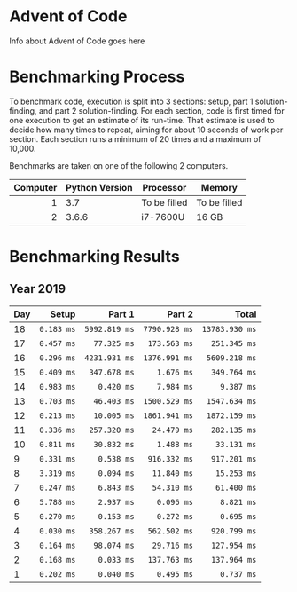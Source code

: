 # Advent of Code

Info about Advent of Code goes here

# Benchmarking Process

To benchmark code, execution is split into 3 sections: setup, part 1 solution-finding, and part 2 solution-finding. For each section, code is first timed for one execution to get an estimate of its run-time. That estimate is used to decide how many times to repeat, aiming for about 10 seconds of work per section. Each section runs a minimum of 20 times and a maximum of 10,000.

Benchmarks are taken on one of the following 2 computers.

|Computer|Python Version|Processor|Memory|
|---:|---|---|---|
|1|3.7|To be filled|To be filled|
|2|3.6.6|i7-7600U|16 GB|

# Benchmarking Results

## Year 2019
|Day|Setup|Part 1|Part 2| Total|
|:---|---:|---:|---:|---:|
|18|`0.183 ms`|`5992.819 ms`|`7790.928 ms`|`13783.930 ms`|
|17|`0.457 ms`|`77.325 ms`|`173.563 ms`|`251.345 ms`|
|16|`0.296 ms`|`4231.931 ms`|`1376.991 ms`|`5609.218 ms`|
|15|`0.409 ms`|`347.678 ms`|`1.676 ms`|`349.764 ms`|
|14|`0.983 ms`|`0.420 ms`|`7.984 ms`|`9.387 ms`|
|13|`0.703 ms`|`46.403 ms`|`1500.529 ms`|`1547.634 ms`|
|12|`0.213 ms`|`10.005 ms`|`1861.941 ms`|`1872.159 ms`|
|11|`0.336 ms`|`257.320 ms`|`24.479 ms`|`282.135 ms`|
|10|`0.811 ms`|`30.832 ms`|`1.488 ms`|`33.131 ms`|
| 9|`0.331 ms`|`0.538 ms`|`916.332 ms`|`917.201 ms`|
| 8|`3.319 ms`|`0.094 ms`|`11.840 ms`|`15.253 ms`|
| 7|`0.247 ms`|`6.843 ms`|`54.310 ms`|`61.400 ms`|
| 6|`5.788 ms`|`2.937 ms`|`0.096 ms`|`8.821 ms`|
| 5|`0.270 ms`|`0.153 ms`|`0.272 ms`|`0.695 ms`|
| 4|`0.030 ms`|`358.267 ms`|`562.502 ms`|`920.799 ms`|
| 3|`0.164 ms`|`98.074 ms`|`29.716 ms`|`127.954 ms`|
| 2|`0.168 ms`|`0.033 ms`|`137.763 ms`|`137.964 ms`|
| 1|`0.202 ms`|`0.040 ms`|`0.495 ms`|`0.737 ms`|
